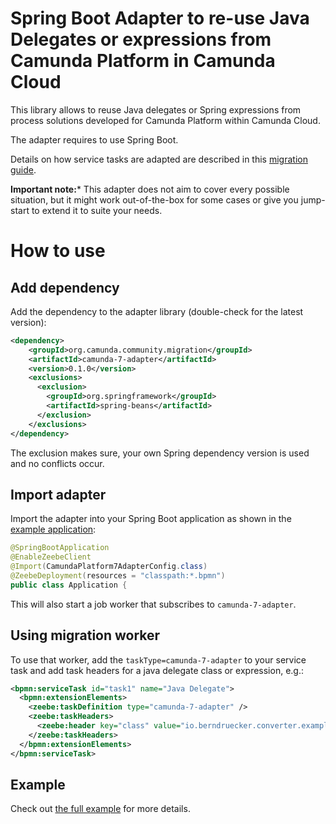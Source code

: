 # Spring Boot Adapter to re-use Java Delegates or expressions from Camunda Platform in Camunda Cloud

This library allows to reuse Java delegates or Spring expressions from process solutions developed for Camunda Platform within Camunda Cloud. 

The adapter requires to use Spring Boot.

Details on how service tasks are adapted are described in this [migration guide](https://docs.camunda.io/docs/guides/migrating-from-Camunda-Platform/#migration-tooling).

**Important note:*** This adapter does not aim to cover every possible situation, but it might work out-of-the-box for some cases or give you jump-start to extend it to suite your needs.

# How to use

## Add dependency

Add the dependency to the adapter library (double-check for the latest version):

```xml
<dependency>
    <groupId>org.camunda.community.migration</groupId>
    <artifactId>camunda-7-adapter</artifactId>
    <version>0.1.0</version>
    <exclusions>
      <exclusion>
        <groupId>org.springframework</groupId>
        <artifactId>spring-beans</artifactId>
      </exclusion>
    </exclusions>
</dependency>
```

The exclusion makes sure, your own Spring dependency version is used and no conflicts occur. 

## Import adapter

Import the adapter into your Spring Boot application as shown in the [example application](../example/process-solution-migrated/src/main/java/io/berndruecker/converter/example/Application.java):

```java
@SpringBootApplication
@EnableZeebeClient
@Import(CamundaPlatform7AdapterConfig.class)
@ZeebeDeployment(resources = "classpath:*.bpmn")
public class Application {
```

This will also start a job worker that subscribes to `camunda-7-adapter`.

## Using migration worker

To use that worker, add the `taskType=camunda-7-adapter` to your service task and add task headers for a java delegate class or expression, e.g.:

```xml
<bpmn:serviceTask id="task1" name="Java Delegate">
  <bpmn:extensionElements>
    <zeebe:taskDefinition type="camunda-7-adapter" />
    <zeebe:taskHeaders>
      <zeebe:header key="class" value="io.berndruecker.converter.example.SampleJavaDelegate" />
    </zeebe:taskHeaders>
  </bpmn:extensionElements>
</bpmn:serviceTask>
```

## Example

Check out [the full example](../example/process-solution-migrated/src/main/resources/process.bpmn) for more details.

